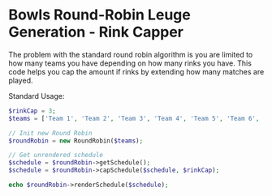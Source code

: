 # Bowls Round-Robin Leuge Generation - Rink Capper
The problem with the standard round robin algorithm is you are limited to how many teams you have depending on how many rinks you have. 
This code helps you cap the amount if rinks by extending how many matches are played.

Standard Usage: 
```php
$rinkCap = 3;
$teams = ['Team 1', 'Team 2', 'Team 3', 'Team 4', 'Team 5', 'Team 6', 'Team 7', 'Team 8'];

// Init new Round Robin
$roundRobin = new RoundRobin($teams);

// Get unrendered schedule
$schedule = $roundRobin->getSchedule();
$schedule = $roundRobin->capSchedule($schedule, $rinkCap);

echo $roundRobin->renderSchedule($schedule);
```


